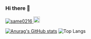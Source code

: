 ### Hi there 👋

<p align="left">
  <a href="https://github.com/same0216/same0216/">
    <img src="https://komarev.com/ghpvc/?username=same0216" alt="same0216" />
  </a>
  <a href="https://github.com/same0216">
    <img height="20" src="https://img.shields.io/github/followers/same0216?label=follow&logo=github&style=flat" />
  </a>
</p>

[![Anurag's GitHub stats](https://github-readme-stats.vercel.app/api?username=same0216)](https://github.com/anuraghazra/github-readme-stats)
![Top Langs](https://github-readme-stats.vercel.app/api/top-langs/?username=same0216&size_weight=0.5&count_weight=0.5)

